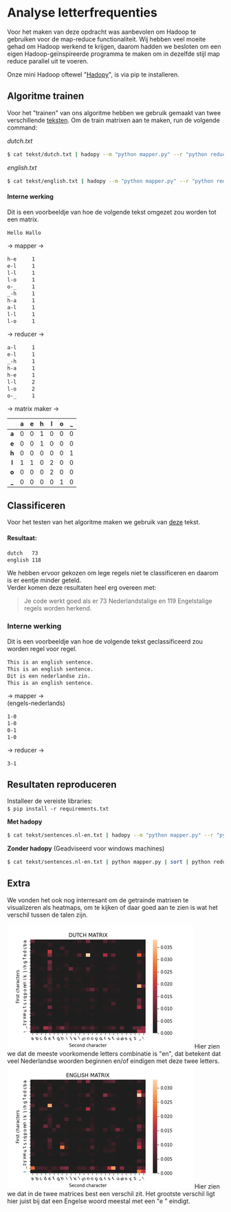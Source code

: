 # Analyse letterfrequenties
Voor het maken van deze opdracht was aanbevolen om Hadoop te gebruiken voor de map-reduce functionaliteit. Wij hebben veel moeite gehad om Hadoop werkend te krijgen, daarom hadden we besloten om een eigen Hadoop-geïnspireerde programma te maken om in dezelfde stijl map reduce parallel uit te voeren. 

Onze mini Hadoop oftewel "[Hadopy](https://github.com/MariaDukmak/Hadopy)", is via pip te installeren.


## Algoritme trainen 
Voor het "trainen" van ons algoritme hebben we gebruik gemaakt van twee verschillende  [teksten](https://github.com/MariaDukmak/DIP/tree/main/letterfrequenties/text). 
Om de train matrixen aan te maken, run de volgende command: 

*dutch.txt*
```bash 
$ cat tekst/dutch.txt | hadopy --m "python mapper.py" --r "python reducer.py" | python matrix_saver.py dutch
```

*english.txt*
```bash 
$ cat tekst/english.txt | hadopy --m "python mapper.py" --r "python reducer.py" | python matrix_saver.py english
```

#### Interne werking
Dit is een voorbeeldje van hoe de volgende tekst omgezet zou worden tot een matrix.
```
Hello Hallo
```
→ mapper →
```
h-e     1
e-l     1
l-l     1
l-o     1
o-_     1
_-h     1
h-a     1
a-l     1
l-l     1
l-o     1
```
→ reducer →
```
a-l     1
e-l     1
_-h     1
h-a     1
h-e     1
l-l     2
l-o     2
o-_     1
```
→ matrix maker → 

|   | **a** | **e** | **h** | **l** | **o** | **_** |
| :------------: | :------------: | :------------: | :------------: | :------------: | :------------: | :------------: |
| **a** | 0 | 0 | 1 | 0 | 0 | 0 |
| **e** | 0 | 0 | 1 | 0 | 0 | 0 |
| **h** | 0 | 0 | 0 | 0 | 0 | 1 |
| **l**| 1 | 1 | 0 | 2 | 0 | 0 |
| **o** | 0 | 0 | 0 | 2 | 0 | 0 |
| **_** | 0 | 0 | 0 | 0 | 1 | 0 |

## Classificeren
Voor het testen van het algoritme maken we gebruik van [deze](https://github.com/MariaDukmak/DIP/blob/main/letterfrequenties/text/sentences.nl-en.txt) tekst.
#### Resultaat:
```
dutch   73
english 118
```

We hebben ervoor gekozen om lege regels niet te classificeren en daarom is er eentje minder geteld.  
Verder komen deze resultaten heel erg overeen met:
> Je code werkt goed als er 73 Nederlandstalige en 119 Engelstalige regels worden herkend.

### Interne werking
Dit is een voorbeeldje van hoe de volgende tekst geclassificeerd zou worden regel voor regel.
```
This is an english sentence.
This is an english sentence.
Dit is een nederlandse zin.
This is an english sentence.
```
→ mapper →  
(engels-nederlands)
```
1-0
1-0
0-1
1-0
```
→ reducer →
```
3-1
```

## Resultaten reproduceren
Installeer de vereiste libraries:   
`$ pip install -r requirements.txt`

__Met hadopy__

```bash 
$ cat tekst/sentences.nl-en.txt | hadopy --m "python mapper.py" --r "python reducer.py" | python classifier.py | python classifier_shower.py
```

__Zonder hadopy__ (Geadviseerd voor windows machines)

```bash 
$ cat tekst/sentences.nl-en.txt | python mapper.py | sort | python reducer.py | python classifier.py | python classifier_shower.py
```

## Extra
We vonden het ook nog interresant om de getrainde matrixen te visualizeren als heatmaps, 
om te kijken of daar goed aan te zien is wat het verschil tussen de talen zijn.

![Dutch heatmap](images/dutch-matrix.png)
Hier zien we dat de meeste voorkomende letters combinatie is "en", dat betekent dat veel Nederlandse woorden beginnen en/of eindigen met deze twee letters. 
![English heatmap](images/english-matrix.png)
Hier zien we dat in de twee matrices best een verschil zit. Het grootste verschil ligt hier juist bij dat een Engelse woord meestal met een "e " eindigt. 
